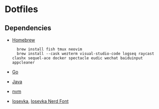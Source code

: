 # Dotfiles

## Dependencies

- [Homebrew](https://brew.sh/)
        
        brew install fish tmux neovim
        brew install --cask wezterm visual-studio-code logseq raycast clashx sequel-ace docker spectacle eudic wechat baiduinput appcleaner

- [Go](https://go.dev/dl/)
- [Java](https://www.oracle.com/java/technologies/downloads/#jdk18-mac)
- [nvm](https://github.com/nvm-sh/nvm)
- [Iosevka](https://github.com/be5invis/Iosevka/releases), [Iosevka Nerd Font](https://github.com/ryanoasis/nerd-fonts/releases)
